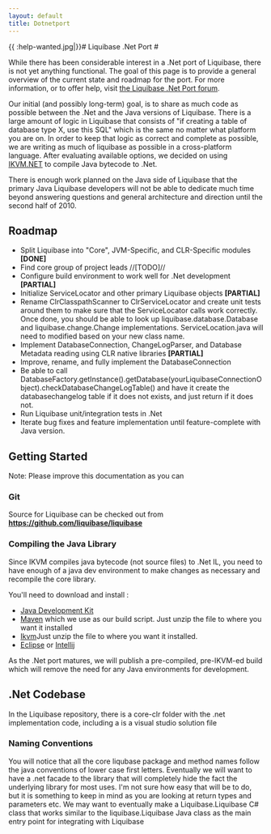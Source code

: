 ```yaml
---
layout: default
title: Dotnetport
---
```


{{  :help-wanted.jpg|}}# Liquibase .Net Port #

While there has been considerable interest in a .Net port of Liquibase, there is not yet anything functional.  The goal of this page is to provide a general overview of the current state and roadmap for the port.  For more information, or to offer help, visit [the Liquibase .Net Port forum](http://liquibase.org/forum/index.php?board=4.0).

Our initial (and possibly long-term) goal, is to share as much code as possible between the .Net and the Java versions of Liquibase.  There is a large amount of logic in Liquibase that consists of "if creating a table of database type X, use this SQL" which is the same no matter what platform you are on.  In order to keep that logic as correct and complete as possible, we are writing as much of liquibase as possible in a cross-platform language.  After evaluating available options, we decided on using [IKVM.NET](http://www.ikvm.net) to compile Java bytecode to .Net.

There is enough work planned on the Java side of Liquibase that the primary Java Liquibase developers will not be able to dedicate much time beyond answering questions and general architecture and direction until the second half of 2010.

## Roadmap ##
  - Split Liquibase into "Core", JVM-Specific, and CLR-Specific modules  **\[DONE\]**
  - Find core group of project leads //\[TODO\]//
  - Configure build environment to work well for .Net development  **\[PARTIAL\]**
  - Initialize ServiceLocator and other primary Liquibase objects  **\[PARTIAL\]**
  - Rename ClrClasspathScanner to ClrServiceLocator and create unit tests around them to make sure that the ServiceLocator calls work correctly.  Once done, you should be able to look up liquibase.database.Database and liquibase.change.Change implementations.  ServiceLocation.java will need to modified based on your new class name.
  - Implement DatabaseConnection, ChangeLogParser, and Database Metadata reading using CLR native libraries  **\[PARTIAL\]**
  - Improve, rename, and fully implement the DatabaseConnection
  - Be able to call DatabaseFactory.getInstance().getDatabase(yourLiquibaseConnectionObject).checkDatabaseChangeLogTable() and have it create the databasechangelog table if it does not exists, and just return if it does not.
  - Run Liquibase unit/integration tests in .Net
  - Iterate bug fixes and feature implementation until feature-complete with Java version.

## Getting Started ##

Note: Please improve this documentation as you can

### Git ###

Source for Liquibase can be checked out from **https://github.com/liquibase/liquibase**


### Compiling the Java Library ###

Since IKVM compiles java bytecode (not source files) to .Net IL, you need to have enough of a java dev environment to make changes as necessary and recompile the core library.

You'll need to download and install :
  * [Java Development Kit](http://java.sun.com/javase/downloads/widget/jdk6.jsp)
  * [Maven](http://maven.apache.org/) which we use as our build script.
Just unzip the file to where you want it installed
  * [Ikvm](http://ikvm.net)Just unzip the file to where you want it installed.
  * [Eclipse](http://eclipse.org) or [Intellij](http://intellij.com)

As the .Net port matures, we will publish a pre-compiled, pre-IKVM-ed build which will remove the need for any Java environments for development.

## .Net Codebase ##

In the Liquibase repository, there is a core-clr folder with the .net implementation code, including a is a visual studio solution file

### Naming Conventions ###

You will notice that all the core liqubase package and method names follow the
java conventions of lower case first letters.  Eventually we will want to have a .net facade to the library that will completely
hide the fact the underlying library for most uses.  I'm not sure how easy that will be to do, but it is something to keep in mind as you
are looking at return types and parameters etc.  We may want to eventually make a Liquibase.Liquibase C# class that works similar to the liquibase.Liquibase Java class as the main entry point for integrating with Liquibase
